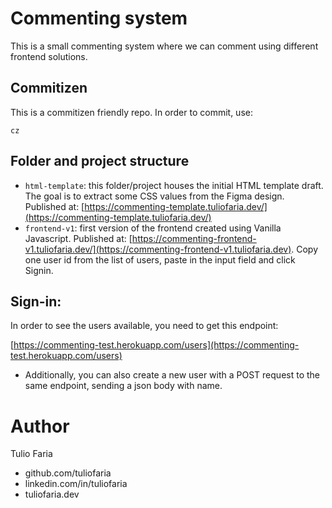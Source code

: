 # Commenting system

This is a small commenting system where we can comment using different frontend solutions.

## Commitizen

This is a commitizen friendly repo. In order to commit, use:

```
cz
```

## Folder and project structure

- `html-template`: this folder/project houses the initial HTML template draft. The goal is to extract some CSS values from the Figma design. Published at: [https://commenting-template.tuliofaria.dev/](https://commenting-template.tuliofaria.dev/)
- `frontend-v1`: first version of the frontend created using Vanilla Javascript. Published at: [https://commenting-frontend-v1.tuliofaria.dev/](https://commenting-frontend-v1.tuliofaria.dev). Copy one user id from the list of users, paste in the input field and click Signin.

## Sign-in:
In order to see the users available, you need to get this endpoint:

[https://commenting-test.herokuapp.com/users](https://commenting-test.herokuapp.com/users)

* Additionally, you can also create a new user with a POST request to the same endpoint, sending a json body with name.

# Author

Tulio Faria

- github.com/tuliofaria
- linkedin.com/in/tuliofaria
- tuliofaria.dev